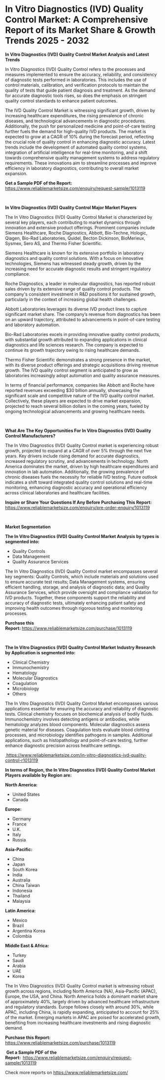 <p><h1>In Vitro Diagnostics (IVD) Quality Control Market: A Comprehensive Report of its Market Share & Growth Trends 2025 - 2032</h1></p><p><strong>In Vitro Diagnostics (IVD) Quality Control Market Analysis and Latest Trends</strong></p>
<p><p>In Vitro Diagnostics (IVD) Quality Control refers to the processes and measures implemented to ensure the accuracy, reliability, and consistency of diagnostic tests performed in laboratories. This includes the use of control materials, calibration, and verification protocols to maintain the quality of tests that guide patient diagnosis and treatment. As the demand for accurate diagnostic tools rises, so does the emphasis on stringent quality control standards to enhance patient outcomes.</p><p>The IVD Quality Control Market is witnessing significant growth, driven by increasing healthcare expenditures, the rising prevalence of chronic diseases, and technological advancements in diagnostic procedures. Additionally, the push for personalized medicine and point-of-care testing further fuels the demand for high-quality IVD products. The market is expected to grow at a CAGR of 10% during the forecast period, reflecting the crucial role of quality control in enhancing diagnostic accuracy. Latest trends include the development of automated quality control systems, integration of artificial intelligence for real-time monitoring, and a shift towards comprehensive quality management systems to address regulatory requirements. These innovations aim to streamline processes and improve efficiency in laboratory diagnostics, contributing to overall market expansion.</p></p>
<p><strong>Get a Sample PDF of the Report:&nbsp;</strong> <a href="https://www.reliablemarketsize.com/enquiry/request-sample/1013119?utm_campaign=2008&utm_medium=2&utm_source=Github&utm_content=ia&utm_term=03032025&utm_id=in-vitro-diagnostics-ivd-quality-control">https://www.reliablemarketsize.com/enquiry/request-sample/1013119</a></p>
<p>&nbsp;</p>
<p><strong>In Vitro Diagnostics (IVD) Quality Control Major Market Players</strong></p>
<p><p>The In Vitro Diagnostics (IVD) Quality Control Market is characterized by several key players, each contributing to market dynamics through innovation and extensive product offerings. Prominent companies include Siemens Healthcare, Roche Diagnostics, Abbott, Bio-Techne, Hologic, Qiagen, Bio-Rad Laboratories, Quidel, Becton Dickinson, BioMerieux, Sysmex, Sero AS, and Thermo Fisher Scientific.</p><p>Siemens Healthcare is known for its extensive portfolio in laboratory diagnostics and quality control solutions. With a focus on innovative technologies, Siemens has witnessed steady growth, driven by the increasing need for accurate diagnostic results and stringent regulatory compliance.</p><p>Roche Diagnostics, a leader in molecular diagnostics, has reported robust sales driven by its extensive range of quality control products. The company's consistent investment in R&D positions it for sustained growth, particularly in the context of increasing global health challenges.</p><p>Abbott Laboratories leverages its diverse IVD product lines to capture significant market share. The company’s revenue from diagnostics has been on an upward trajectory, attributed to advancements in point-of-care testing and laboratory automation.</p><p>Bio-Rad Laboratories excels in providing innovative quality control products, with substantial growth attributed to expanding applications in clinical diagnostics and life sciences research. The company is expected to continue its growth trajectory owing to rising healthcare demands.</p><p>Thermo Fisher Scientific demonstrates a strong presence in the market, with its diverse product offerings and strategic acquisitions driving revenue growth. The IVD quality control segment is anticipated to grow as laboratories increasingly adopt automation and quality assurance measures.</p><p>In terms of financial performance, companies like Abbott and Roche have reported revenues exceeding $30 billion annually, showcasing the significant scale and competitive nature of the IVD quality control market. Collectively, these players are expected to drive market expansion, projected to reach several billion dollars in the coming years, fueled by ongoing technological advancements and growing healthcare needs.</p></p>
<p>&nbsp;</p>
<p><strong>What Are The Key Opportunities For In Vitro Diagnostics (IVD) Quality Control Manufacturers?</strong></p>
<p><p>The In Vitro Diagnostics (IVD) Quality Control market is experiencing robust growth, projected to expand at a CAGR of over 5% through the next five years. Key drivers include rising demand for accurate diagnostics, increased regulatory scrutiny, and advancements in technology. North America dominates the market, driven by high healthcare expenditures and innovation in lab automation. Additionally, the growing prevalence of chronic diseases fuels the necessity for reliable IVD testing. Future outlook indicates a shift toward integrated quality control solutions and real-time monitoring, enhancing diagnostic accuracy and operational efficiency across clinical laboratories and healthcare facilities.</p></p>
<p><strong>Inquire or Share Your Questions If Any Before Purchasing This Report:</strong> <a href="https://www.reliablemarketsize.com/enquiry/pre-order-enquiry/1013119?utm_campaign=2008&utm_medium=2&utm_source=Github&utm_content=ia&utm_term=03032025&utm_id=in-vitro-diagnostics-ivd-quality-control">https://www.reliablemarketsize.com/enquiry/pre-order-enquiry/1013119</a></p>
<p>&nbsp;</p>
<p><strong>Market Segmentation</strong></p>
<p><strong>The In Vitro Diagnostics (IVD) Quality Control Market Analysis by types is segmented into:</strong></p>
<p><ul><li>Quality Controls</li><li>Data Management</li><li>Quality Assurance Services</li></ul></p>
<p><p>The In Vitro Diagnostics (IVD) Quality Control market encompasses several key segments: Quality Controls, which include materials and solutions used to ensure accurate test results; Data Management systems, ensuring efficient handling, storage, and analysis of diagnostic data; and Quality Assurance Services, which provide oversight and compliance validation for IVD products. Together, these components support the reliability and accuracy of diagnostic tests, ultimately enhancing patient safety and improving health outcomes through rigorous testing and monitoring processes.</p></p>
<p><strong>Purchase this Report:&nbsp;</strong><a href="https://www.reliablemarketsize.com/purchase/1013119?utm_campaign=2008&utm_medium=2&utm_source=Github&utm_content=ia&utm_term=03032025&utm_id=in-vitro-diagnostics-ivd-quality-control">https://www.reliablemarketsize.com/purchase/1013119</a></p>
<p>&nbsp;</p>
<p><strong>The In Vitro Diagnostics (IVD) Quality Control Market Industry Research by Application is segmented into:</strong></p>
<p><ul><li>Clinical Chemistry</li><li>Immunochemistry</li><li>Hematology</li><li>Molecular Diagnostics</li><li>Coagulation</li><li>Microbiology</li><li>Others</li></ul></p>
<p><p>The In Vitro Diagnostics (IVD) Quality Control Market encompasses various applications essential for ensuring the accuracy and reliability of diagnostic tests. Clinical chemistry focuses on biochemical analysis of bodily fluids. Immunochemistry involves detecting antigens or antibodies, while hematology analyzes blood components. Molecular diagnostics assess genetic material for diseases. Coagulation tests evaluate blood clotting processes, and microbiology identifies pathogens in samples. Additional applications, such as histopathology and point-of-care testing, further enhance diagnostic precision across healthcare settings.</p></p>
<p><a href="https://www.reliablemarketsize.com/in-vitro-diagnostics-ivd-quality-control-r1013119?utm_campaign=2008&utm_medium=2&utm_source=Github&utm_content=ia&utm_term=03032025&utm_id=in-vitro-diagnostics-ivd-quality-control">&nbsp;https://www.reliablemarketsize.com/in-vitro-diagnostics-ivd-quality-control-r1013119</a></p>
<p><strong>In terms of Region, the In Vitro Diagnostics (IVD) Quality Control Market Players available by Region are:</strong></p>
<p>
    <p> <strong> North America: </strong>
        <ul>
            <li>United States</li>
            <li>Canada</li>
        </ul>
        </p> 
    <p> <strong> Europe: </strong>
        <ul>
            <li>Germany</li>
            <li>France</li>
            <li>U.K.</li>
            <li>Italy</li>
            <li>Russia</li>
        </ul>
        </p> 
    <p> <strong> Asia-Pacific: </strong>
        <ul>
            <li>China</li>
            <li>Japan</li>
            <li>South Korea</li>
            <li>India</li>
            <li>Australia</li>
            <li>China Taiwan</li>
            <li>Indonesia</li>
            <li>Thailand</li>
            <li>Malaysia</li>
        </ul>
        </p> 
    <p> <strong> Latin America: </strong>
        <ul>
            <li>Mexico</li>
            <li>Brazil</li>
            <li>Argentina Korea</li>
            <li>Colombia</li>
        </ul>
        </p> 
    <p> <strong> Middle East & Africa: </strong>
        <ul>
            <li>Turkey</li>
            <li>Saudi</li>
            <li>Arabia</li>
            <li>UAE</li>
            <li>Korea</li>
        </ul>
    </p>
    </p>
<p><p>The In Vitro Diagnostics (IVD) Quality Control market is witnessing robust growth across regions, including North America (NA), Asia-Pacific (APAC), Europe, the USA, and China. North America holds a dominant market share of approximately 40%, largely driven by advanced healthcare infrastructure and regulatory standards. Europe follows closely with around 30%, while APAC, including China, is rapidly expanding, anticipated to account for 25% of the market. Emerging markets in APAC are poised for accelerated growth, benefiting from increasing healthcare investments and rising diagnostic demand.</p></p>
<p><strong>Purchase this Report: </strong><a href="https://www.reliablemarketsize.com/purchase/1013119?utm_campaign=2008&utm_medium=2&utm_source=Github&utm_content=ia&utm_term=03032025&utm_id=in-vitro-diagnostics-ivd-quality-control">https://www.reliablemarketsize.com/purchase/1013119</a></p>
<p>&nbsp;<strong>Get a Sample PDF of the Report:&nbsp;&nbsp;</strong><a href="https://www.reliablemarketsize.com/enquiry/request-sample/1013119?utm_campaign=2008&utm_medium=2&utm_source=Github&utm_content=ia&utm_term=03032025&utm_id=in-vitro-diagnostics-ivd-quality-control">https://www.reliablemarketsize.com/enquiry/request-sample/1013119</a></p>
<p><strong></strong></p>
<p>Check more reports on <a href="https://www.reliablemarketsize.com/?utm_campaign=2008&utm_medium=2&utm_source=Github&utm_content=ia&utm_term=03032025&utm_id=in-vitro-diagnostics-ivd-quality-control">https://www.reliablemarketsize.com/</a></p>